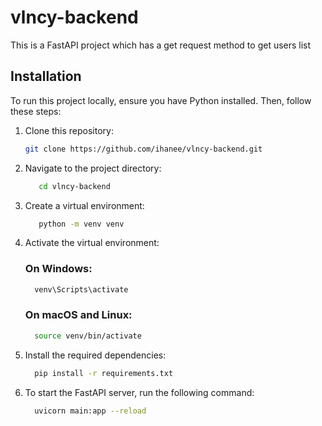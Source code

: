 # vlncy-backend

This is a FastAPI project which has a get request method to get users list

## Installation

To run this project locally, ensure you have Python installed. Then, follow these steps:

1. Clone this repository:

   ```bash
   git clone https://github.com/ihanee/vlncy-backend.git

   ```

2. Navigate to the project directory:

   ```bash
      cd vlncy-backend

   ```

3. Create a virtual environment:

   ```bash
      python -m venv venv

   ```

4. Activate the virtual environment:

   ### On Windows:

   ```bash
     venv\Scripts\activate

   ```

   ### On macOS and Linux:

   ```bash
     source venv/bin/activate

   ```

5. Install the required dependencies:

   ```bash
     pip install -r requirements.txt

   ```

6. To start the FastAPI server, run the following command:

   ```bash
     uvicorn main:app --reload

   ```
